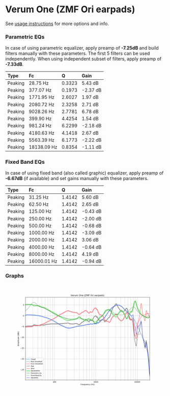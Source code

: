 # Verum One (ZMF Ori earpads)
See [usage instructions](https://github.com/jaakkopasanen/AutoEq#usage) for more options and info.

### Parametric EQs
In case of using parametric equalizer, apply preamp of **-7.25dB** and build filters manually
with these parameters. The first 5 filters can be used independently.
When using independent subset of filters, apply preamp of **-7.33dB**.

| Type    | Fc          |      Q | Gain     |
|:--------|:------------|:-------|:---------|
| Peaking | 28.75 Hz    | 0.3323 | 5.43 dB  |
| Peaking | 377.07 Hz   | 0.1973 | -2.37 dB |
| Peaking | 1771.95 Hz  | 2.6027 | 1.97 dB  |
| Peaking | 2080.72 Hz  | 2.3258 | 2.71 dB  |
| Peaking | 9028.26 Hz  | 2.7781 | 6.78 dB  |
| Peaking | 399.90 Hz   | 4.4254 | 1.54 dB  |
| Peaking | 981.24 Hz   | 6.2299 | -2.18 dB |
| Peaking | 4180.63 Hz  | 4.1418 | 2.67 dB  |
| Peaking | 5563.39 Hz  | 6.1773 | -2.22 dB |
| Peaking | 18138.09 Hz | 0.8354 | -1.11 dB |

### Fixed Band EQs
In case of using fixed band (also called graphic) equalizer, apply preamp of **-6.67dB**
(if available) and set gains manually with these parameters.

| Type    | Fc          |      Q | Gain     |
|:--------|:------------|:-------|:---------|
| Peaking | 31.25 Hz    | 1.4142 | 5.60 dB  |
| Peaking | 62.50 Hz    | 1.4142 | 2.65 dB  |
| Peaking | 125.00 Hz   | 1.4142 | -0.43 dB |
| Peaking | 250.00 Hz   | 1.4142 | -2.00 dB |
| Peaking | 500.00 Hz   | 1.4142 | -0.68 dB |
| Peaking | 1000.00 Hz  | 1.4142 | -3.09 dB |
| Peaking | 2000.00 Hz  | 1.4142 | 3.06 dB  |
| Peaking | 4000.00 Hz  | 1.4142 | -0.64 dB |
| Peaking | 8000.00 Hz  | 1.4142 | 4.19 dB  |
| Peaking | 16000.01 Hz | 1.4142 | -0.94 dB |

### Graphs
![](./Verum%20One%20(ZMF%20Ori%20earpads).png)